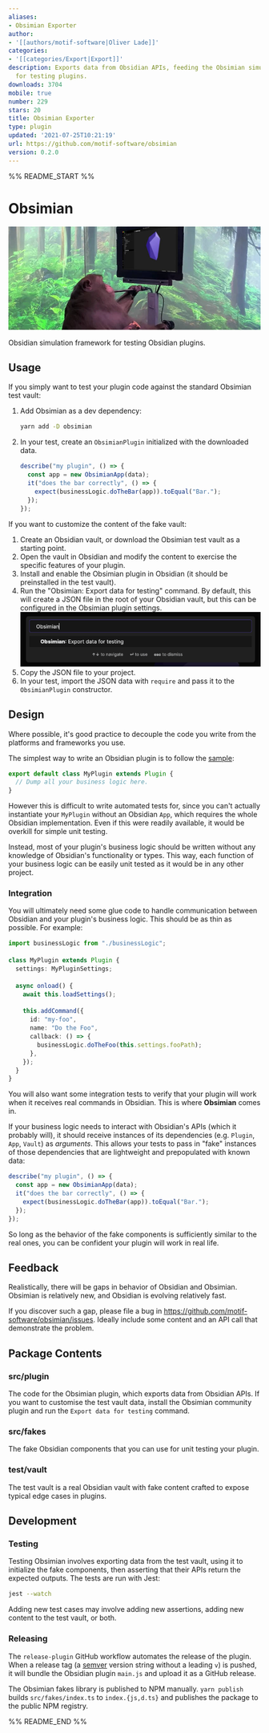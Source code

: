 ```yaml
---
aliases:
- Obsimian Exporter
author:
- '[[authors/motif-software|Oliver Lade]]'
categories:
- '[[categories/Export|Export]]'
description: Exports data from Obsidian APIs, feeding the Obsimian simulation framework
  for testing plugins.
downloads: 3704
mobile: true
number: 229
stars: 20
title: Obsimian Exporter
type: plugin
updated: '2021-07-25T10:21:19'
url: https://github.com/motif-software/obsimian
version: 0.2.0
---
```


%% README_START %%

# Obsimian

![Obsidian simian](https://raw.githubusercontent.com/motif-software/obsimian/HEAD/img/obsimian-banner.jpg)

Obsidian simulation framework for testing Obsidian plugins.

## Usage

If you simply want to test your plugin code against the standard Obsimian test vault:

1. Add Obsimian as a dev dependency:
   ```sh
   yarn add -D obsimian
   ```
1. In your test, create an `ObsimianPlugin` initialized with the downloaded data.
   ```ts
   describe("my plugin", () => {
     const app = new ObsimianApp(data);
     it("does the bar correctly", () => {
       expect(businessLogic.doTheBar(app)).toEqual("Bar.");
     });
   });
   ```

If you want to customize the content of the fake vault:

1. Create an Obsidian vault, or download the Obsimian test vault as a starting point.
1. Open the vault in Obsidian and modify the content to exercise the specific features of your plugin.
1. Install and enable the Obsimian plugin in Obsidian (it should be preinstalled in the test vault).
1. Run the "Obsimian: Export data for testing" command. By default, this will create a JSON file in the root of your Obsidian vault, but this can be configured in the Obsimian plugin settings.
   ![Export data command in Obsidian](https://raw.githubusercontent.com/motif-software/obsimian/HEAD/img/obsidian-command.png)
1. Copy the JSON file to your project.
1. In your test, import the JSON data with `require` and pass it to the `ObsimianPlugin` constructor.

## Design

Where possible, it's good practice to decouple the code you write from the platforms and frameworks you use.

The simplest way to write an Obsidian plugin is to follow the [sample](https://github.com/obsidianmd/obsidian-sample-plugin):

```ts
export default class MyPlugin extends Plugin {
  // Dump all your business logic here.
}
```

However this is difficult to write automated tests for, since you can't actually instantiate your `MyPlugin` without an Obsidian `App`, which requires the whole Obsidian implementation. Even if this were readily available, it would be overkill for simple unit testing.

Instead, most of your plugin's business logic should be written without any knowledge of Obsidian's functionality or types. This way, each function of your business logic can be easily unit tested as it would be in any other project.

### Integration

You will ultimately need some glue code to handle communication between Obsidian and your plugin's business logic. This should be as thin as possible. For example:

```ts
import businessLogic from "./businessLogic";

class MyPlugin extends Plugin {
  settings: MyPluginSettings;

  async onload() {
    await this.loadSettings();

    this.addCommand({
      id: "my-foo",
      name: "Do the Foo",
      callback: () => {
        businessLogic.doTheFoo(this.settings.fooPath);
      },
    });
  }
}
```

You will also want some integration tests to verify that your plugin will work when it receives real commands in Obsidian. This is where **Obsimian** comes in.

If your business logic needs to interact with Obsidian's APIs (which it probably will), it should receive instances of its dependencies (e.g. `Plugin`, `App`, `Vault`) as _arguments_. This allows your tests to pass in "fake" instances of those dependencies that are lightweight and prepopulated with known data:

```ts
describe("my plugin", () => {
  const app = new ObsimianApp(data);
  it("does the bar correctly", () => {
    expect(businessLogic.doTheBar(app)).toEqual("Bar.");
  });
});
```

So long as the behavior of the fake components is sufficiently similar to the real ones, you can be confident your plugin will work in real life.

## Feedback

Realistically, there will be gaps in behavior of Obsidian and Obsimian. Obsimian is relatively new, and Obsidian is evolving relatively fast.

If you discover such a gap, please file a bug in https://github.com/motif-software/obsimian/issues. Ideally include some content and an API call that demonstrate the problem.

## Package Contents

### src/plugin

The code for the Obsimian plugin, which exports data from Obsidian APIs. If you want to customise the test vault data, install the Obsimian community plugin and run the `Export data for testing` command.

### src/fakes

The fake Obsidian components that you can use for unit testing your plugin.

### test/vault

The test vault is a real Obsidian vault with fake content crafted to expose typical edge cases in plugins.

## Development

### Testing

Testing Obsimian involves exporting data from the test vault, using it to initialize the fake components, then asserting that their APIs return the expected outputs. The tests are run with Jest:

```sh
jest --watch
```

Adding new test cases may involve adding new assertions, adding new content to the test vault, or both.

### Releasing

The `release-plugin` GitHub workflow automates the release of the plugin. When a release tag (a [semver](https://semver.org/) version string without a leading `v`) is pushed, it will bundle the Obsidian plugin `main.js` and upload it as a GitHub release.

The Obsimian fakes library is published to NPM manually. `yarn publish` builds `src/fakes/index.ts` to `index.{js,d.ts}` and publishes the package to the public NPM registry.


%% README_END %%